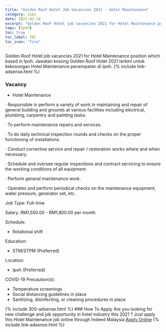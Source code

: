 ```yaml
---
title: "Golden Roof Hotel Job Vacancies 2021 - Hotel Maintenance" 
category: Jobs 
date: 2021-02-18 
excerpt: "Golden Roof Hotel job vacancies 2021 for Hotel Maintenance position which based in Ipoh. Jawatan kosong Golden Roof Hotel 2021 terkini untuk kekosongan Hotel Maintenance penempatan di Ipoh" 
tags: [Ipoh] 
toc: true 
toc_label: TOC 
toc_icon: "fire" 
--- 
```


Golden Roof Hotel job vacancies 2021 for Hotel Maintenance position which based in Ipoh. Jawatan kosong Golden Roof Hotel 2021 terkini untuk kekosongan Hotel Maintenance penempatan di Ipoh. 
{% include link-adsense.html %} 
### Vacancy 
- Hotel Maintenance 
<div><p>&#183; Responsible in perform a variety of work in maintaining and repair of general building and grounds at various facilities including electrical, plumbing, carpentry and painting tasks.</p><p>&#183; To perform maintenance repairs and services.</p><p>&#183; To do daily technical inspection rounds and checks on the proper functioning of installations.</p><p>&#183; Conduct corrective service and repair / restoration works where and when necessary.</p><p>&#183; Schedule and oversee regular inspections and contract servicing to ensure the working conditions of all equipment.</p><p>&#183; Perform general maintenance work.</p><p>&#183; Operates and perform periodical checks on the maintenance equipment, water pressure, generator set, etc.</p><p>Job Type: Full-time</p><p>Salary: RM1,500.00 - RM1,800.00 per month</p><p>Schedule:</p><ul><li>Rotational shift</li></ul><p>Education:</p><ul><li>STM/STPM (Preferred)</li></ul><p>Location:</p><ul><li>Ipoh (Preferred)</li></ul><p>COVID-19 Precaution(s):</p><ul><li>Temperature screenings</li><li>Social distancing guidelines in place</li><li>Sanitizing, disinfecting, or cleaning procedures in place</li></ul></div> 
{% include 300-adsense.html %} 
### How To Apply 
Are you looking for new challenge and job opportunity in hotel industry this 2021 ?
Just apply this Hotel Maintenance job online through Indeed Malaysia 
<a href="https://malaysia.indeed.com/viewjob?jk=ea840706e36d30ef" class="btn btn--info" target="_blank" rel="nofollow noopenner">Apply Online</a> 
{% include link-adsense.html %} 